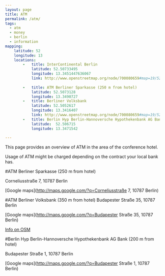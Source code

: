 ```yaml
---
layout: page
title: ATM
permalink: /atm/
tags:
  - atm
  - money
  - berlin
  - information
mapping: 
    latitude: 52 
    longitude: 13 
    locations: 
        -   title: InterContinental Berlin 
            latitude: 52.50733495 
            longitude: 13.3451447636067  
            link: http://www.openstreetmap.org/node/700080659#map=19/52.50526/13.34164
            
        -   title: ATM Berliner Sparkasse (250 m from hotel)    
            latitude: 52.5073128 
            longitude: 13.3490727    
        -   title: Berliner Volksbank 
            latitude: 52.5052617 
            longitude: 13.3416407  
            link: http://www.openstreetmap.org/node/700080659#map=19/52.50526/13.34164  
        -   title: Berlin Hyp Berlin-Hannoversche Hypothekenbank AG Bank (200 m from hotel)
            latitude:  52.506715
            longitude: 13.3471542 
    
---
```


This page provides an overview of ATM in the area of the conference hotel.

Usage of ATM might be charged depending on the contract your local bank has.

#ATM Berliner Sparkasse (250 m from hotel)

Corneliusstraße 7, 10787 Berlin

[Google maps](http://maps.google.com/?q=Corneliusstraße 7, 10787 Berlin)

#ATM Berliner Volksbank (350 m from hotel)
Budapester Straße 35, 10787 Berlin 

[Google maps](http://maps.google.com/?q=Budapester Straße 35, 10787 Berlin)

[Info on OSM](http://www.openstreetmap.org/node/700080659#map=19/52.50526/13.34164) 

#Berlin Hyp Berlin-Hannoversche Hypothekenbank AG Bank (200 m from hotel)

Budapester Straße 1, 10787 Berlin

[Google maps](http://maps.google.com/?q=Budapester Straße 1, 10787 Berlin)
